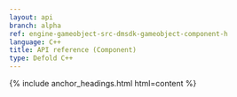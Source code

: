 ```yaml
---
layout: api
branch: alpha
ref: engine-gameobject-src-dmsdk-gameobject-component-h
language: C++
title: API reference (Component)
type: Defold C++
---
```

{% include anchor_headings.html html=content %}